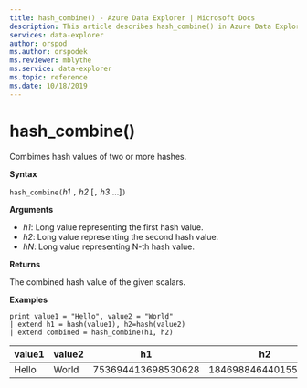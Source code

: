 ```yaml
---
title: hash_combine() - Azure Data Explorer | Microsoft Docs
description: This article describes hash_combine() in Azure Data Explorer.
services: data-explorer
author: orspod
ms.author: orspodek
ms.reviewer: mblythe
ms.service: data-explorer
ms.topic: reference
ms.date: 10/18/2019
---
```

# hash_combine()

Combimes hash values of two or more hashes.

**Syntax**

`hash_combine(`*h1* `,` *h2* [`,` *h3* ...]`)`

**Arguments**

* *h1*: Long value representing the first hash value.
* *h2*: Long value representing the second hash value.
* *hN*: Long value representing N-th hash value.

**Returns**

The combined hash value of the given scalars.

**Examples**

```kusto
print value1 = "Hello", value2 = "World"
| extend h1 = hash(value1), h2=hash(value2)
| extend combined = hash_combine(h1, h2)
```

|value1|value2|h1|h2|combined|
|---|---|---|---|---|
|Hello|World|753694413698530628|1846988464401551951|-1440138333540407281|